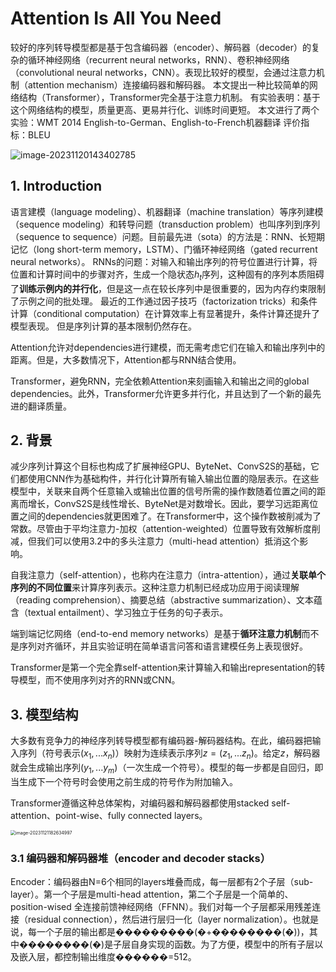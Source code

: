 # Attention Is All You Need

较好的序列转导模型都是基于包含编码器（encoder）、解码器（decoder）的复杂的循环神经网络（recurrent neural networks，RNN）、卷积神经网络（convolutional neural networks，CNN）。表现比较好的模型，会通过注意力机制（attention mechanism）连接编码器和解码器。
本文提出一种比较简单的网络结构（Transformer），Transformer完全基于注意力机制。
有实验表明：基于这个网络结构的模型，质量更高、更易并行化、训练时间更短。
本文进行了两个实验：WMT 2014 English-to-German、English-to-French机器翻译
评价指标：BLEU

![image-20231120143402785](https://picgo-1305561115.cos.ap-beijing.myqcloud.com/img/image-20231120143402785.png)

## **1. Introduction**

语言建模（language modeling）、机器翻译（machine translation）等序列建模（sequence modeling）和转导问题（transduction problem）也叫序列到序列（sequence to sequence）问题。目前最先进（sota）的方法是：RNN、长短期记忆（long short-term memory，LSTM）、门循环神经网络（gated recurrent neural networks）。
RNNs的问题：对输入和输出序列的符号位置进行计算，将位置和计算时间中的步骤对齐，生成一个隐状态$h_t$序列，这种固有的序列本质阻碍了**训练示例内的并行化**，但是这一点在较长序列中是很重要的，因为内存约束限制了示例之间的批处理。
最近的工作通过因子技巧（factorization tricks）和条件计算（conditional computation）在计算效率上有显著提升，条件计算还提升了模型表现。
但是序列计算的基本限制仍然存在。

Attention允许对dependencies进行建模，而无需考虑它们在输入和输出序列中的距离。但是，大多数情况下，Attention都与RNN结合使用。

Transformer，避免RNN，完全依赖Attention来刻画输入和输出之间的global dependencies。此外，Transformer允许更多并行化，并且达到了一个新的最先进的翻译质量。

## **2. 背景**

减少序列计算这个目标也构成了扩展神经GPU、ByteNet、ConvS2S的基础，它们都使用CNN作为基础构件，并行化计算所有输入输出位置的隐层表示。在这些模型中，关联来自两个任意输入或输出位置的信号所需的操作数随着位置之间的距离而增长，ConvS2S是线性增长、ByteNet是对数增长。因此，要学习远距离位置之间的dependencies就更困难了。在Transformer中，这个操作数被削减为了常数。尽管由于平均注意力-加权（attention-weighted）位置导致有效解析度削减，但我们可以使用3.2中的多头注意力（multi-head attention）抵消这个影响。

自我注意力（self-attention），也称内在注意力（intra-attention），通过**关联单个序列的不同位置**来计算序列表示。这种注意力机制已经成功应用于阅读理解（reading comprehension）、摘要总结（abstractive summarization）、文本蕴含（textual entailment）、学习独立于任务的句子表示。

端到端记忆网络（end-to-end memory networks）是基于**循环注意力机制**而不是序列对齐循环，并且实验证明在简单语言问答和语言建模任务上表现很好。

Transformer是第一个完全靠self-attention来计算输入和输出representation的转导模型，而不使用序列对齐的RNN或CNN。

## **3. 模型结构**

大多数有竞争力的神经序列转导模型都有编码器-解码器结构。在此，编码器把输入序列（符号表示($x_1,...x_n$)）映射为连续表示序列$z=(z_1,...z_n)$。给定$z$，解码器就会生成输出序列$(y_1,...y_m)$（一次生成一个符号）。模型的每一步都是自回归，即当生成下一个符号时会使用之前生成的符号作为附加输入。

Transformer遵循这种总体架构，对编码器和解码器都使用stacked self-attention、point-wise、fully connected layers。

<img src="https://picgo-1305561115.cos.ap-beijing.myqcloud.com/img/image-20231121182634997.png" alt="image-20231121182634997" style="zoom:50%;" />

### **3.1 编码器和解码器堆（encoder and decoder stacks）**

Encoder：编码器由N=6个相同的layers堆叠而成，每一层都有2个子层（sub-layer）。第一个子层是multi-head attention，第二个子层是一个简单的、position-wised 全连接前馈神经网络（FFNN）。我们对每一个子层都采用残差连接（residual connection），然后进行层归一化（layer normalization）。也就是说，每一个子层的输出都是���������(�+��������(�))，其中��������(�)是子层自身实现的函数。为了方便，模型中的所有子层以及嵌入层，都控制输出维度������=512。

